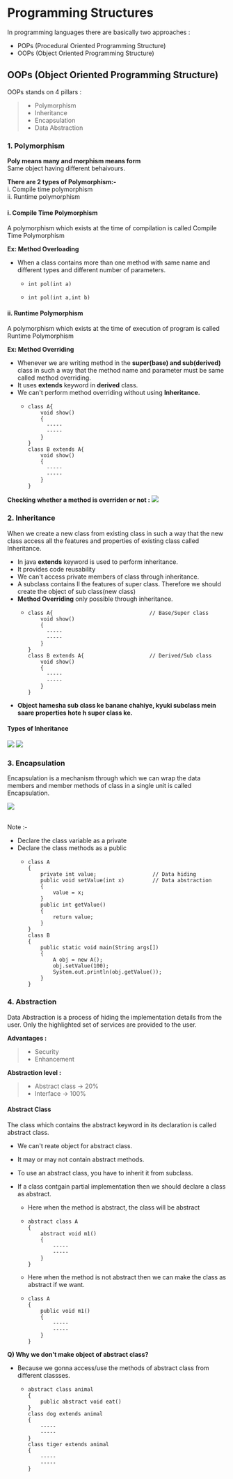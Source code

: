 # Programming Structures

In programming languages there are basically two approaches : 
  -  POPs (Procedural Oriented Programming Structure)
  -  OOPs (Object Oriented Programming Structure)

## OOPs (Object Oriented Programming Structure)

OOPs stands on 4 pillars :
>- Polymorphism
>- Inheritance
>- Encapsulation
>- Data Abstraction

### 1. Polymorphism
**Poly means many and morphism means form**<br>
Same object having different behaivours.

**There are 2 types of Polymorphism:-**<br>
i. Compile time polymorphism<br>
ii. Runtime polymorphism

#### i. Compile Time Polymorphism
A polymorphism which exists at the time of compilation is called Compile Time Polymorphism

**Ex: Method Overloading**
- When a class contains more than one method with same name and different types and different number of parameters.
  -     int pol(int a)
  -     int pol(int a,int b)

#### ii. Runtime Polymorphism
A polymorphism which exists at the time of execution of program is called Runtime Polymorphism

**Ex: Method Overriding**
- Whenever we are writing method in the **super(base) and sub(derived)** class in such a way that the method name and parameter must be same called method overriding.
- It uses **extends** keyword in **derived** class.
- We can't perform method overriding without using **Inheritance.**
  -     class A{
            void show()
            {
              -----
              -----
            }
        }
        class B extends A{
            void show()
            {
              -----
              -----
            }
        }
**Checking whether a method is overriden or not :**
<img src = "IMG-20241002-WA0004.jpg">

### 2. Inheritance
When we create a new class from existing class in such a way that the new class access all the features and properties of existing class called Inheritance.
- In java **extends** keyword is used to perform inheritance.
- It provides code reusability
- We can't access private members of class through inheritance.
- A subclass contains ll the features of super class. Therefore we should create the object of sub class(new class)
- **Method Overriding** only possible through inheritance.
  -     class A{                               // Base/Super class
            void show()
            {
              -----
              -----
            }
        }
        class B extends A{                     // Derived/Sub class
            void show()
            {
              -----
              -----
            }
        }
- **Object hamesha sub class ke banane chahiye, kyuki subclass mein saare properties hote h super class ke.**

#### Types of Inheritance

<img src = "IMG-20241002-WA0003.jpg">
<img src = "IMG-20241002-WA0002.jpg">

### 3. Encapsulation
Encapsulation is a mechanism through which we can wrap the data members and member methods of class in a single unit is called Encapsulation.

<img src = "IMG-20241002-WA0001.jpg">

<br>Note :-
- Declare the class variable as a private
- Declare the class methods as a public
  -     class A
        {
            private int value;                  // Data hiding
            public void setValue(int x)         // Data abstraction
            {
                value = x;
            }
            public int getValue()
            {
                return value;
            }
        }
        class B
        {
            public static void main(String args[])
            {
                A obj = new A();
                obj.setValue(100);
                System.out.println(obj.getValue());
            }
        }
### 4. Abstraction
Data Abstraction is a process of hiding the implementation details from the user. Only the highlighted set of services are provided to the user.<br>

**Advantages :**
>- Security
>- Enhancement

**Abstraction level :**
>- Abstract class -> 20%
>- Interface -> 100%

#### Abstract Class
The class which contains the abstract keyword in its declaration is called abstract class.<br>

- We can't reate object for abstract class.
- It may or may not contain abstract methods.
- To use an abstract class, you have to inherit it from subclass.
- If a class contgain partial implementation then we should declare a class as abstract.

  - Here when the method is abstract, the class will be abstract
  -     abstract class A
        {
            abstract void m1()         
            {
                -----
                -----
            }
        }
    
  - Here when the method is not abstract then we can make the class as abstract if we want.
  -     class A
        {
            public void m1()
            {
                -----
                -----
            }
        }


**Q) Why we don't make object of abstract class?**
- Because we gonna access/use the methods of abstract class from different classses.
  -     abstract class animal
        {
            public abstract void eat()
        }
        class dog extends animal
        {
            -----
            -----
        }
        class tiger extends animal
        {
            -----
            -----
        }
